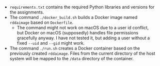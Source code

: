 * `requirements.txt` contains the required Python libraries and versions for the assignments.
* The command `./docker_build.sh` builds a Docker image named `rddaimage` based on `Dockerfile`.
    * The command might not work on macOS due to a user id conflict, but Docker on macOS (supposedly) handles file permissions gracefully anyway. I have not tested it, but adding a user without a fixed `--uid` and `--gid` might work.
* The command `./run.sh` creates a Docker container based on the previously created `rddaimage`. Files from the current directory of the host system will be mapped to the `/data` directory of the container.

